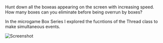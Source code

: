 Hunt down all the boxeas appearing on the screen with increasing speed. How many boxes can you eliminate before being overrun by boxes? 

In the microgame Box Series I explored the fucntions of the Thread class to make simultaneous events.

![Screenshot](https://github.com/JohnPraesto/Eliminate-Boxes/assets/145432791/fda413f3-1f4e-48c3-9650-1ad735387ef0)
